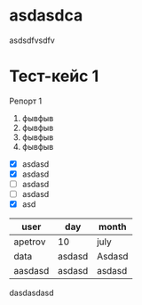 # asdasdca

asdsdfvsdfv

# Тест-кейс 1

Репорт 1

1) фывфыв
1) фывфыв
1) фывфыв
1) фывфыв

* [X] asdasd
* [x] asdasd
* [ ] asdasd
* [ ] asdasd
* [x] asd

 user | day | month 
 ----- | ----- | ------ 
 apetrov | 10 | july 
 data | asdasd| Asdasd
aasdasd | asdasd| asdasd

dasdasdasd